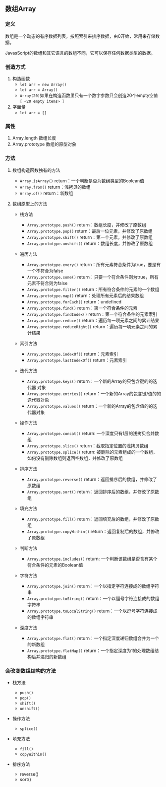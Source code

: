 ## 数组Array

### 定义

数组是一个动态的有序数据列表，按照索引来排序数据，由0开始，常用来存储数据。

JavasScript的数组和其它语言的数组不同，它可以保存任何数据类型的数据。

### 创造方式

1. 构造函数
    * `let arr = new Array()`
    * `let arr = Array()`
    * `Array(20)`如果在构造函数里只有一个数字参数只会创造20个empty空值 `[ <20 empty items> ]`
2. 字面量
    * `let arr = []`

### 属性

1. Array.length  数组长度
2. Array.prototype  数组的原型对象

### 方法
1. 数组构造函数独有的方法
    * `Array.isArray()` return：一个判断是否为数组类型的Boolean值
    * `Array.from()` return：浅拷贝的数组
    * `Array.of()` return：新数组
2. 数组原型上的方法

    * 栈方法
      * `Array.prototype.push()` return：数组长度，并修改了原数组
      * `Array.prototype.pop()` return：最后一位元素，并修改了原数组
      * `Array.prototype.shift()` return：第一个元素，并修改了原数组
      * `Array.prototype.unshift()` return：数组长度，并修改了原数组

    * 遍历方法
      * `Array.prototype.every()` return：所有元素符合条件为true，要是有一个不符合为false
      * `Array.prototype.some()` return：只要一个符合条件则为true，所有元素不符合则为false
      * `Array.prototype.filter()` return：所有符合条件的元素的一个数组
      * `Array.prototype.map()` return：处理所有元素后的结果数组
      * `Array.prototype.forEach()` return：undefined
      * `Array.prototype.find()` return：第一个符合条件的元素
      * `Array.prototype.findIndex()` return：第一个符合条件的元素索引
      * `Array.prototype.reduce()` return：遍历每一项元素之间的累计结果
      * `Array.prototype.reduceRight()` return：遍历每一项元素之间的累计结果

    * 索引方法
      * `Array.prototype.indexOf()` return：元素索引
      * `Array.prototype.lastIndexOf()` return：元素索引

    * 迭代方法
      * `Array.prototype.keys()` return：一个新的Array的只包含键的的迭代器 对象
      * `Array.prototype.entries()` return：一个新的Array的包含键/值的的迭代器对象
      * `Array.prototype.values()` return：一个新的Array的包含值的的迭代器对象

    * 操作方法
      * `Array.prototype.concat()` return: 一个深度只有1层的浅拷贝合并数组
      * `Array.prototype.slice()` return：截取指定位置的浅拷贝数组
      * `Array.prototype.splice()` return: 被删除的元素组成的一个数组，如何没有删除数组则返回空数组，并修改了原数组

    * 排序方法
      * `Array.prototype.reverse()` return：返回排序后的数组，并修改了原数组
      * `Array.prototype.sort()` return：返回排序后的数组，并修改了原数组

    * 填充方法
      * `Array.prototype.fill()` return：返回填充后的数组，并修改了原数组
      * `Array.prototype.copyWithin()` return：返回复制后的数组，并修改了原数组

    * 判断方法
      * `Array.prototype.includes()` return: 一个判断该数组是否含有某个符合条件的元素的Boolean值

    * 字符方法
      * `Array.prototype.join()` return：一个以指定字符连接成的数组字符串
      * `Array.prototype.toString()` return：一个以逗号字符连接成的数组字符串
      * `Array.prototype.toLocalString()` return：一个以逗号字符连接成的数组字符串
    * 深度方法
      * `Array.prototype.flat()` return：一个指定深度递归数组合并为一个的新数组
      * `Array.prototype.flatMap()` return：一个指定深度为1的处理数组结构后并递归的新数组

### 会改变数组结构的方法

* 栈方法
    * `push()`
    * `pop()`
    * `shift()`
    * `unshift()`

* 操作方法
    * `splice()`

* 填充方法
    * `fill()`
    * `copyWithin()`
* 排序方法
    * reverse()
    * sort()